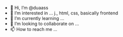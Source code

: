 - 👋 Hi, I’m @duaass
- 👀 I’m interested in ... j., html, css, basically frontend
- 🌱 I’m currently learning ...
- 💞️ I’m looking to collaborate on ...
- 📫 How to reach me ...

<!---
duaass/duaass is a ✨ special ✨ repository because its `README.md` (this file) appears on your GitHub profile.
You can click the Preview link to take a look at your changes.
--->
